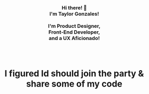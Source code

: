 <div align="center"> 
<h3>Hi there! 👋<br>I'm Taylor Gonzales!<br><br> I'm Product Designer, <br>Front-End Developer, <br>and a UX Aficionado!</h3><br><br>
<h1>I figured Id should join the party & share some of my code</h1>
